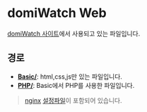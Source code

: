 # domiWatch Web
[domiWatch 사이트](https://ggm.domi.kr/domiWatch)에서 사용되고 있는 파일입니다.

## 경로
* [**Basic/**](./Basic/): html,css,js만 있는 파일입니다.
* [**PHP/**](./PHP/): Basic에서 PHP를 사용한 파일입니다.
> [nginx](https://nginx.org/) [설정파일](./PHP/domi.conf)이 포함되어 있습니다.
